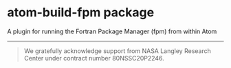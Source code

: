 # atom-build-fpm package

A plugin for running the Fortran Package Manager (fpm) from within Atom

---------------------

> We gratefully acknowledge support from NASA Langley Research Center under contract number 80NSSC20P2246.
